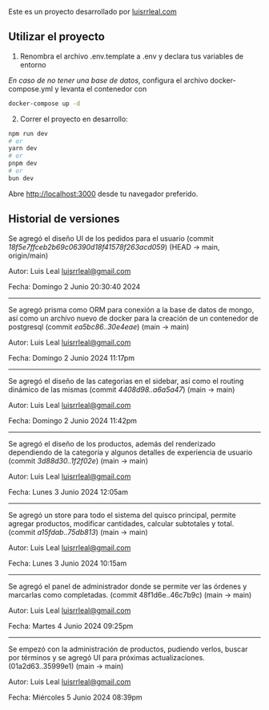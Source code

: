 Este es un proyecto desarrollado por [luisrrleal.com](https://luisrrleal.com)

## Utilizar el proyecto

1. Renombra el archivo .env.template a .env y declara tus variables de entorno

_En caso de no tener una base de datos_, configura el archivo docker-compose.yml y levanta el contenedor con

```bash
docker-compose up -d
```

2. Correr el proyecto en desarrollo:

```bash
npm run dev
# or
yarn dev
# or
pnpm dev
# or
bun dev
```

Abre [http://localhost:3000](http://localhost:3000) desde tu navegador preferido.

## Historial de versiones

Se agregó el diseño UI de los pedidos para el usuario (commit _18f5e7ffceb2b69c06390d18f41578f263acd059_) (HEAD -> main, origin/main)

Autor: Luis Leal <luisrrleal@gmail.com>

Fecha: Domingo 2 Junio 20:30:40 2024

---

Se agregó prisma como ORM para conexión a la base de datos de mongo, así como un archivo nuevo de docker para la creación de un contenedor de postgresql (commit _ea5bc86..30e4eae_) (main -> main)

Autor: Luis Leal <luisrrleal@gmail.com>

Fecha: Domingo 2 Junio 2024 11:17pm

---

Se agregó el diseño de las categorias en el sidebar, así como el routing dinámico de las mismas (commit _4408d98..a6a5a47_) (main -> main)

Autor: Luis Leal <luisrrleal@gmail.com>

Fecha: Domingo 2 Junio 2024 11:42pm

---

Se agregó el diseño de los productos, además del renderizado dependiendo de la categoría y algunos detalles de experiencia de usuario (commit _3d88d30..1f2f02e_) (main -> main)

Autor: Luis Leal <luisrrleal@gmail.com>

Fecha: Lunes 3 Junio 2024 12:05am

---

Se agregó un store para todo el sistema del quisco principal, permite agregar productos, modificar cantidades, calcular subtotales y total. (commit _a15fdab..75db813_) (main -> main)

Autor: Luis Leal <luisrrleal@gmail.com>

Fecha: Lunes 3 Junio 2024 10:15am

---

Se agregó el panel de administrador donde se permite ver las órdenes y marcarlas como completadas. (commit 48f1d6e..46c7b9c) (main -> main)

Autor: Luis Leal <luisrrleal@gmail.com>

Fecha: Martes 4 Junio 2024 09:25pm

---

Se empezó con la administración de productos, pudiendo verlos, buscar por términos y se agregó UI para próximas actualizaciones. (01a2d63..35999e1) (main -> main)

Autor: Luis Leal <luisrrleal@gmail.com>

Fecha: Miércoles 5 Junio 2024 08:39pm
